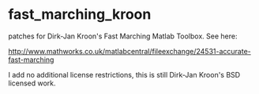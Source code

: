 fast_marching_kroon
===================

patches for Dirk-Jan Kroon's Fast Marching Matlab Toolbox.  See here:

http://www.mathworks.co.uk/matlabcentral/fileexchange/24531-accurate-fast-marching

I add no additional license restrictions, this is still Dirk-Jan Kroon's BSD licensed work.
